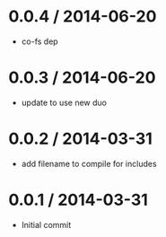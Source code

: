 
0.0.4 / 2014-06-20 
==================

 * co-fs dep

0.0.3 / 2014-06-20 
==================

 * update to use new duo

0.0.2 / 2014-03-31
==================

 * add filename to compile for includes

0.0.1 / 2014-03-31
==================

 * Initial commit
